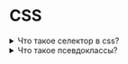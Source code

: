 # CSS

<details>
    <summary>Что такое селектор в css?</summary>

    CSS-селектор — инструкции, которые позволяют выбирать определённые HTML-элементы
    и применять к ним стили. Селектор можно использовать, 
    чтобы выбрать сразу все заголовки на странице и изменить их цвет или шрифт.

*   Например, такое правило CSS будет применяться ко всем элементам с классом «example» и устанавливать им красный цвет текста: .example {color: red;}.

</details>

<details>
    <summary>Что такое псевдоклассы?</summary>

    Псевдоклассы - это селекторы, которые определяют состояние уже судествующих элементов,
    которое может меняться при определенных уловиях
Пример
* :focus
* :hover
* :first
* :last-child
* :nth-child()
* :active и т.д

</details>


